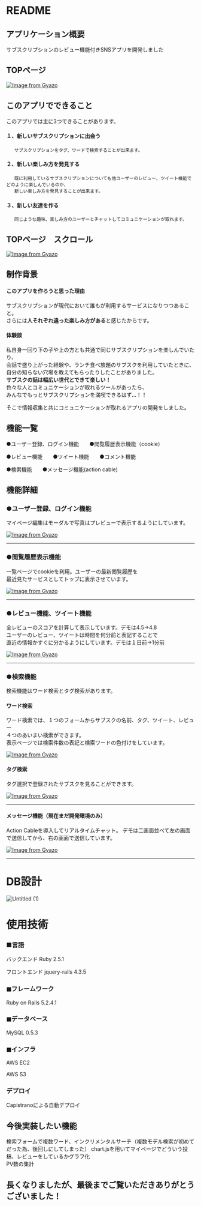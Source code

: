 # README
## アプリケーション概要
サブスクリプションのレビュー機能付きSNSアプリを開発しました

## TOPページ

[![Image from Gyazo](https://i.gyazo.com/bf9d612cb24c9f4990444964e8db7f39.jpg)](https://gyazo.com/bf9d612cb24c9f4990444964e8db7f39)

## このアプリでできること

このアプリでは主に3つできることがあります。　　

#### １、新しいサブスクリプションに出会う

       サブスクリプションをタグ、ワードで検索することが出来ます。

#### ２、新しい楽しみ方を発見する

       既に利用しているサブスクリプションについても他ユーザーのレビュー、ツイート機能でどのように楽しんでいるのか、
       新しい楽しみ方を発見することが出来ます。

#### ３、新しい友達を作る

       同じような趣味、楽しみ方のユーザーとチャットしてコミュニケーションが取れます。
       
## TOPページ　スクロール

[![Image from Gyazo](https://i.gyazo.com/03243ad927480b9f42bf5c3c28823256.gif)](https://gyazo.com/03243ad927480b9f42bf5c3c28823256)

## 制作背景

#### このアプリを作ろうと思った理由
サブスクリプションが現代において誰もが利用するサービスになりつつあること。  
さらには**人それぞれ違った楽しみ方がある**と感じたからです。

#### 体験談
私自身一回り下の子や上の方とも共通で同じサブスクリプションを楽しんでいたり、  
会話で盛り上がった経験や、ランチ食べ放題のサブスクを利用していたときに、  
自分の知らない穴場を教えてもらったりしたことがありました。  
**サブスクの話は幅広い世代とできて楽しい！**  
色々な人とコミュニケーションが取れるツールがあったら、  
みんなでもっとサブスクリプションを満喫できるはず...！！

そこで情報収集と共にコミュニケーションが取れるアプリの開発をしました。


## 機能一覧

●ユーザー登録、ログイン機能　　●閲覧履歴表示機能（cookie）

●レビュー機能　　●ツイート機能　　●コメント機能　

●検索機能　　●メッセージ機能(action cable)


## 機能詳細

### ●ユーザー登録、ログイン機能

マイページ編集はモーダルで写真はプレビューで表示するようにしています。

[![Image from Gyazo](https://i.gyazo.com/2ccfa3ed91dfe17353eda89b0f2979ae.gif)](https://gyazo.com/2ccfa3ed91dfe17353eda89b0f2979ae)

***

### ●閲覧履歴表示機能

一覧ページでcookieを利用。ユーザーの最新閲覧履歴を  
最近見たサービスとしてトップに表示させています。

[![Image from Gyazo](https://i.gyazo.com/c6a16c9eaa167c654ea4da6af1c585be.gif)](https://gyazo.com/c6a16c9eaa167c654ea4da6af1c585be)

***

### ●レビュー機能、ツイート機能

全レビューのスコアを計算して表示しています。デモは4.5→4.8  
ユーザーのレビュー、ツイートは時間を何分前と表記することで  
直近の情報かすぐに分かるようにしています。デモは１日前→1分前

[![Image from Gyazo](https://i.gyazo.com/6d13a18b4269a8d6d2c718218258e9a8.gif)](https://gyazo.com/6d13a18b4269a8d6d2c718218258e9a8)

***

### ●検索機能
検索機能はワード検索とタグ検索があります。

#### ワード検索
ワード検索では、１つのフォームからサブスクの名前、タグ、ツイート、レビュー  
４つのあいまい検索ができます。  
表示ページでは検索件数の表記と検索ワードの色付けをしています。

[![Image from Gyazo](https://i.gyazo.com/2baee499907b03a8c2ddd4628aeb3426.gif)](https://gyazo.com/2baee499907b03a8c2ddd4628aeb3426)


#### タグ検索
タグ選択で登録されたサブスクを見ることができます。

[![Image from Gyazo](https://i.gyazo.com/3a43cd7f649a954505d0d3c61b168f55.gif)](https://gyazo.com/3a43cd7f649a954505d0d3c61b168f55)

***

#### メッセージ機能（現在まだ開発環境のみ）
Action Cableを導入してリアルタイムチャット。
デモは二画面並べて左の画面で送信してから、右の画面で送信しています。

[![Image from Gyazo](https://i.gyazo.com/84ea31a67971e0cbf38b7e16ca265767.gif)](https://gyazo.com/84ea31a67971e0cbf38b7e16ca265767)
***


# DB設計

![Untitled (1)](https://user-images.githubusercontent.com/60495508/78660501-2b37d500-7908-11ea-9658-88644277083d.png)


# 使用技術
### ■言語
バックエンド
Ruby 2.5.1

フロントエンド
jquery-rails 4.3.5

### ◼︎フレームワーク
Ruby on Rails 5.2.4.1

### ◼︎データベース
MySQL 0.5.3

### ◼︎インフラ
AWS EC2

AWS S3

### デプロイ
Capistranoによる自動デプロイ


## 今後実装したい機能
検索フォームで複数ワード、インクリメンタルサーチ（複数モデル検索が初めてだった為、後回しにしてしまった）
chart.jsを用いてマイページでどういう投稿、レビューをしているかグラフ化  
PV数の集計
  
  
## 長くなりましたが、最後までご覧いただきありがとうございました！ 
